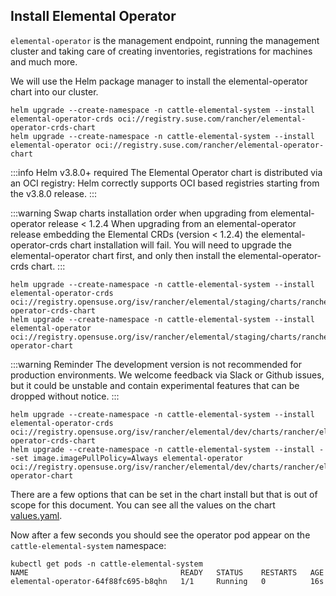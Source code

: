 ## Install Elemental Operator

`elemental-operator` is the management endpoint, running the management
cluster and taking care of creating inventories, registrations for machines and much more.

We will use the Helm package manager to install the elemental-operator chart into our cluster.

```shell showLineNumbers
helm upgrade --create-namespace -n cattle-elemental-system --install elemental-operator-crds oci://registry.suse.com/rancher/elemental-operator-crds-chart
helm upgrade --create-namespace -n cattle-elemental-system --install elemental-operator oci://registry.suse.com/rancher/elemental-operator-chart
```

:::info Helm v3.8.0+ required
The Elemental Operator chart is distributed via an OCI registry: Helm correctly supports OCI based registries starting from the v3.8.0 release.
:::

:::warning Swap charts installation order when upgrading from elemental-operator release < 1.2.4
When upgrading from an elemental-operator release embedding the Elemental CRDs (version < 1.2.4) the elemental-operator-crds chart installation will fail.
You will need to upgrade the elemental-operator chart first, and only then install the elemental-operator-crds chart.
:::

<Tabs>
<TabItem value="stagingOperator" label="Staging version (x86-64, ARM64 (Raspberry Pi 4))" default>

```shell showLineNumbers
helm upgrade --create-namespace -n cattle-elemental-system --install elemental-operator-crds oci://registry.opensuse.org/isv/rancher/elemental/staging/charts/rancher/elemental-operator-crds-chart
helm upgrade --create-namespace -n cattle-elemental-system --install elemental-operator oci://registry.opensuse.org/isv/rancher/elemental/staging/charts/rancher/elemental-operator-chart
```

</TabItem>
<TabItem value="develOperator" label="Development version (x86-64, ARM64 (Raspberry Pi 4))" default>

:::warning Reminder
The development version is not recommended for production environments. We welcome feedback via Slack or Github issues, but it could be unstable and contain experimental features that can be dropped without notice.
:::

```shell showLineNumbers
helm upgrade --create-namespace -n cattle-elemental-system --install elemental-operator-crds oci://registry.opensuse.org/isv/rancher/elemental/dev/charts/rancher/elemental-operator-crds-chart
helm upgrade --create-namespace -n cattle-elemental-system --install --set image.imagePullPolicy=Always elemental-operator oci://registry.opensuse.org/isv/rancher/elemental/dev/charts/rancher/elemental-operator-chart
```

</TabItem>
</Tabs>

There are a few options that can be set in the chart install but that is out of scope for this document. You can see all the values on the chart [values.yaml](https://github.com/rancher/elemental-operator/blob/main/charts/operator/values.yaml).

Now after a few seconds you should see the operator pod appear on the `cattle-elemental-system` namespace:

```shell showLineNumbers
kubectl get pods -n cattle-elemental-system
NAME                                  READY   STATUS    RESTARTS   AGE
elemental-operator-64f88fc695-b8qhn   1/1     Running   0          16s
```
